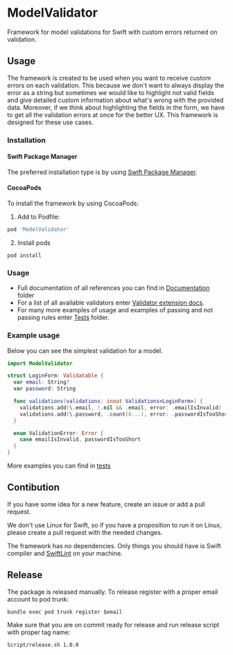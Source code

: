 # ModelValidator

Framework for model validations for Swift with custom errors returned on validation.

## Usage

The framework is created to be used when you want to receive custom errors on each validation. This because we don't want to always display the error as a string but sometimes we would like to highlight not valid fields and give detailed custom information about what's wrong with the provided data. Moreover, if we think about highlighting the fields in the form, we have to get all the validation errors at once for the better UX. This framework is designed for these use cases.

### Installation

#### Swift Package Manager

The preferred installation type is by using [Swift Package Manager](https://swift.org/package-manager/).

#### CocoaPods

To install the framework by using CocoaPods:

1. Add to Podfile:

  ```ruby
  pod 'ModelValidator'
  ```

2. Install pods

  ```
  pod install
  ```

### Usage

- Full documentation of all references you can find in [Documentation](Documentation/Reference) folder
- For a list of all available validators enter [Validator extension docs](Documentation/Reference/extensions/Validator.md).
- For many more examples of usage and examples of passing and not passing rules enter [Tests](Tests/ModelValidatorTests/Tests) folder.

### Example usage

Below you can see the simplest validation for a model.

```swift
import ModelValidator

struct LoginForm: Validatable {
  var email: String?
  var password: String

  func validations(validations: inout Validations<LoginForm>) {
    validations.add(\.email, !.nil && .email, error: .emailIsInvalid)
    validations.add(\.password, .count(8...), error: .passwordIsTooShort)
  }

  enum ValidationError: Error {
    case emailIsInvalid, passwordIsTooShort
  }
}

```

More examples you can find in [tests](Tests/ModelValidatorTests/Tests)

## Contibution

If you have some idea for a new feature, create an issue or add a pull request.

We don't use Linux for Swift, so if you have a proposition to run it on Linux, please create a pull request with the needed changes.

The framework has no dependencies. Only things you should have is Swift compiler and [SwiftLint](https://github.com/realm/SwiftLint) on your machine.

## Release

The package is released manually. To release register with a proper email account to pod trunk:

```
bundle exec pod trunk register $email
```

Make sure that you are on commit ready for release and run release script with proper tag name:

```
Script/release.sh 1.0.0
```
